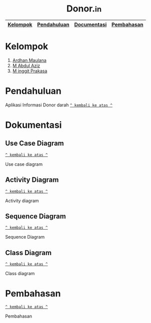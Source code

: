 
<h1 align="center"><b>Donor.</b><small>in</small></h1>

 [Kelompok](#Kelompok) |  [Pendahuluan](#Pendahuluan) | [Documentasi](#Dokumentasi) |   [Pembahasan](#Pembahasan) 
:------:|:------:|:------:|:------:

# Kelompok
 1. [Ardhan Maulana](https://github.com/ardanmaulana97)
 2. [M Abdul Aziz](https://github.com/abdulaziz222)
 3. [M inggit Prakasa](https://github.com/minggitprakasa)

# Pendahuluan
Aplikasi Informasi Donor darah
[`^ kembali ke atas ^`](#)

# Dokumentasi
## Use Case Diagram
[`^ kembali ke atas ^`](#)

Use case diagram


## Activity Diagram
[`^ kembali ke atas ^`](#)

Activity diagram


## Sequence Diagram
[`^ kembali ke atas ^`](#)

Sequence Diagram

## Class Diagram
[`^ kembali ke atas ^`](#)

Class diagram


# Pembahasan
[`^ kembali ke atas ^`](#)

Pembahasan

